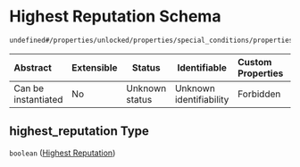 # Highest Reputation Schema

```txt
undefined#/properties/unlocked/properties/special_conditions/properties/highest_reputation
```




| Abstract            | Extensible | Status         | Identifiable            | Custom Properties | Additional Properties | Access Restrictions | Defined In                                                                       |
| :------------------ | ---------- | -------------- | ----------------------- | :---------------- | --------------------- | ------------------- | -------------------------------------------------------------------------------- |
| Can be instantiated | No         | Unknown status | Unknown identifiability | Forbidden         | Allowed               | none                | [gloomhaven.schema.json\*](../out/gloomhaven.schema.json "open original schema") |

## highest_reputation Type

`boolean` ([Highest Reputation](gloomhaven-properties-unlocked-content-properties-special-conditions-properties-highest-reputation.md))
